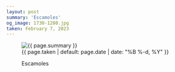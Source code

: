 ```yaml
---
layout: post
summary: 'Escamoles'
og_image: 1730-1280.jpg
taken: February 7, 2023
---
```


<figure class="post">
<img alt="{{ page.summary }}" sizes="(min-width: 700px) 50vw, calc(100vw - 2rem)" src="{{ site.assets_url }}/1730-640.jpg" srcset="{{ site.assets_url }}/1730-320.jpg 320w, {{ site.assets_url }}/1730-640.jpg 640w, {{ site.assets_url }}/1730-960.jpg 960w, {{ site.assets_url }}/1730-1280.jpg 1280w"/>
<figcaption>
<time>{{ page.taken | default: page.date | date: "%B %-d, %Y" }}</time>
<p>Escamoles</p>
</figcaption>
</figure>
